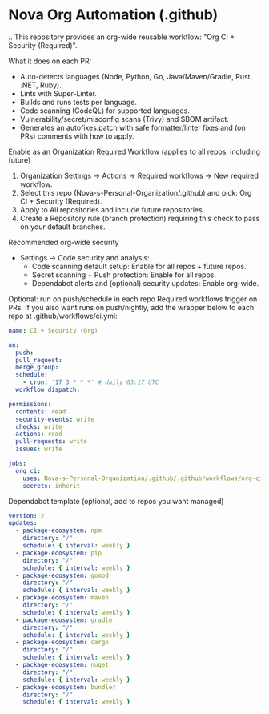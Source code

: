 # Nova Org Automation (.github)
..
This repository provides an org-wide reusable workflow: "Org CI + Security (Required)".

What it does on each PR:
- Auto-detects languages (Node, Python, Go, Java/Maven/Gradle, Rust, .NET, Ruby).
- Lints with Super-Linter.
- Builds and runs tests per language.
- Code scanning (CodeQL) for supported languages.
- Vulnerability/secret/misconfig scans (Trivy) and SBOM artifact.
- Generates an autofixes.patch with safe formatter/linter fixes and (on PRs) comments with how to apply.

Enable as an Organization Required Workflow (applies to all repos, including future)
1) Organization Settings → Actions → Required workflows → New required workflow.
2) Select this repo (Nova-s-Personal-Organization/.github) and pick: Org CI + Security (Required).
3) Apply to All repositories and include future repositories.
4) Create a Repository rule (branch protection) requiring this check to pass on your default branches.

Recommended org-wide security
- Settings → Code security and analysis:
  - Code scanning default setup: Enable for all repos + future repos.
  - Secret scanning + Push protection: Enable for all repos.
  - Dependabot alerts and (optional) security updates: Enable org-wide.

Optional: run on push/schedule in each repo
Required workflows trigger on PRs. If you also want runs on push/nightly, add the wrapper below to each repo at .github/workflows/ci.yml:

```yaml
name: CI + Security (Org)

on:
  push:
  pull_request:
  merge_group:
  schedule:
    - cron: '17 3 * * *' # daily 03:17 UTC
  workflow_dispatch:

permissions:
  contents: read
  security-events: write
  checks: write
  actions: read
  pull-requests: write
  issues: write

jobs:
  org_ci:
    uses: Nova-s-Personal-Organization/.github/.github/workflows/org-ci-required.yml@main
    secrets: inherit
```

Dependabot template (optional, add to repos you want managed)

```yaml
version: 2
updates:
  - package-ecosystem: npm
    directory: "/"
    schedule: { interval: weekly }
  - package-ecosystem: pip
    directory: "/"
    schedule: { interval: weekly }
  - package-ecosystem: gomod
    directory: "/"
    schedule: { interval: weekly }
  - package-ecosystem: maven
    directory: "/"
    schedule: { interval: weekly }
  - package-ecosystem: gradle
    directory: "/"
    schedule: { interval: weekly }
  - package-ecosystem: cargo
    directory: "/"
    schedule: { interval: weekly }
  - package-ecosystem: nuget
    directory: "/"
    schedule: { interval: weekly }
  - package-ecosystem: bundler
    directory: "/"
    schedule: { interval: weekly }
```
